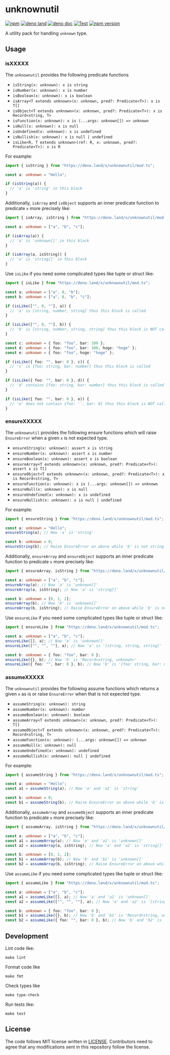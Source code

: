 # unknownutil

[![npm](http://img.shields.io/badge/available%20on-npm-lightgrey.svg?logo=npm&logoColor=white)](https://www.npmjs.com/package/unknownutil)
[![deno land](http://img.shields.io/badge/available%20on-deno.land/x-lightgrey.svg?logo=deno)](https://deno.land/x/unknownutil)
[![deno doc](https://doc.deno.land/badge.svg)](https://doc.deno.land/https/deno.land/x/unknownutil/mod.ts)
[![Test](https://github.com/lambdalisue/deno-unknownutil/workflows/Test/badge.svg)](https://github.com/lambdalisue/deno-unknownutil/actions?query=workflow%3ATest)
[![npm version](https://badge.fury.io/js/unknownutil.svg)](https://badge.fury.io/js/unknownutil)

A utility pack for handling `unknown` type.

[deno]: https://deno.land/

## Usage

### isXXXXX

The `unknownutil` provides the following predicate functions

- `isString(x: unknown): x is string`
- `isNumber(x: unknown): x is number`
- `isBoolean(x: unknown): x is boolean`
- `isArray<T extends unknown>(x: unknown, pred?: Predicate<T>): x is T[]`
- `isObject<T extends unknown>(x: unknown, pred?: Predicate<T>): x is Record<string, T>`
- `isFunction(x: unknown): x is (...args: unknown[]) => unknown`
- `isNull(x: unknown): x is null`
- `isUndefined(x: unknown): x is undefined`
- `isNullish(x: unknown): x is null | undefined`
- `isLike<R, T extends unknown>(ref: R, x: unknown, pred?: Predicate<T>): x is R`

For example:

```typescript
import { isString } from "https://deno.land/x/unknownutil/mod.ts";

const a: unknown = "Hello";

if (isString(a)) {
  // 'a' is 'string' in this block
}
```

Additionally, `isArray` and `isObject` supports an inner predicate function to
predicate `x` more precisely like:

```typescript
import { isArray, isString } from "https://deno.land/x/unknownutil/mod.ts";

const a: unknown = ["a", "b", "c"];

if (isArray(a)) {
  // 'a' is 'unknown[]' in this block
}

if (isArray(a, isString)) {
  // 'a' is 'string[]' in this block
}
```

Use `isLike` if you need some complicated types like tuple or struct like:

```typescript
import { isLike } from "https://deno.land/x/unknownutil/mod.ts";

const a: unknown = ["a", 0, "b"];
const b: unknown = ["a", 0, "b", "c"];

if (isLike(["", 0, ""], a)) {
  // 'a' is [string, number, string] thus this block is called
}

if (isLike(["", 0, ""], b)) {
  // 'b' is [string, number, string, string] thus this block is NOT called
}

const c: unknown = { foo: "foo", bar: 100 };
const d: unknown = { foo: "foo", bar: 100, hoge: "hoge" };
const e: unknown = { foo: "foo", hoge: "hoge" };

if (isLike({ foo: "", bar: 0 }, c)) {
  // 'c' is {foo: string, bar: number} thus this block is called
}

if (isLike({ foo: "", bar: 0 }, d)) {
  // 'd' contains {foo: string, bar: number} thus this block is called
}

if (isLike({ foo: "", bar: 0 }, e)) {
  // 'e' does not contain {foo: '', bar: 0} thus this block is NOT called
}
```

### ensureXXXXX

The `unknownutil` provides the following ensure functions which will raise
`EnsureError` when a given `x` is not expected type.

- `ensureString(x: unknown): assert x is string`
- `ensureNumber(x: unknown): assert x is number`
- `ensureBoolean(x: unknown): assert x is boolean`
- `ensureArray<T extends unknown>(x: unknown, pred?: Predicate<T>): assert x is T[]`
- `ensureObject<T extends unknown>(x: unknown, pred?: Predicate<T>): x is Record<string, T>`
- `ensureFunction(x: unknown): x is (...args: unknown[]) => unknown`
- `ensureNull(x: unknown): x is null`
- `ensureUndefined(x: unknown): x is undefined`
- `ensureNullish(x: unknown): x is null | undefined`

For example:

```typescript
import { ensureString } from "https://deno.land/x/unknownutil/mod.ts";

const a: unknown = "Hello";
ensureString(a); // Now 'a' is 'string'

const b: unknown = 0;
ensureString(b); // Raise EnsureError on above while 'b' is not string
```

Additionally, `ensureArray` and `ensureObject` supports an inner predicate
function to predicate `x` more precisely like:

```typescript
import { ensureArray, isString } from "https://deno.land/x/unknownutil/mod.ts";

const a: unknown = ["a", "b", "c"];
ensureArray(a); // Now 'a' is 'unknown[]'
ensureArray(a, isString); // Now 'a' is 'string[]'

const b: unknown = [0, 1, 2];
ensureArray(b); // Now 'b' is 'unknown[]'
ensureArray(b, isString); // Raise EnsureError on above while 'b' is not string array
```

Use `ensureLike` if you need some complicated types like tuple or struct like:

```typescript
import { ensureLike } from "https://deno.land/x/unknownutil/mod.ts";

const a: unknown = ["a", "b", "c"];
ensureLike([], a); // Now 'a' is 'unknown[]'
ensureLike(["", "", ""], a); // Now 'a' is '[string, string, string]'

const b: unknown = { foo: "foo", bar: 0 };
ensureLike({}, b); // Now 'b' is 'Record<string, unknown>'
ensureLike({ foo: "", bar: 0 }, b); // Now 'b' is '{foo: string, bar: number}'
```

### assumeXXXXX

The `unknownutil` provides the following assume functions which returns a given
`x` as is or raise `EnsureError` when that is not expected type.

- `assumeString(x: unknown): string`
- `assumeNumber(x: unknown): number`
- `assumeBoolean(x: unknown): boolean`
- `assumeArray<T extends unknown>(x: unknown, pred?: Predicate<T>): T[]`
- `assumeObject<T extends unknown>(x: unknown, pred?: Predicate<T>): Record<string, T>`
- `assumeFunction(x: unknown): (...args: unknown[]) => unknown`
- `assumeNull(x: unknown): null`
- `assumeUndefined(x: unknown): undefined`
- `assumeNullish(x: unknown): null | undefined`

For example:

```typescript
import { assumeString } from "https://deno.land/x/unknownutil/mod.ts";

const a: unknown = "Hello";
const a1 = assumeString(a); // Now 'a' and 'a1' is 'string'

const b: unknown = 0;
const b1 = assumeString(b); // Raise EnsureError on above while 'b' is not string
```

Additionally, `assumeArray` and `assumeObject` supports an inner predicate
function to predicate `x` more precisely like:

```typescript
import { assumeArray, isString } from "https://deno.land/x/unknownutil/mod.ts";

const a: unknown = ["a", "b", "c"];
const a1 = assumeArray(a); // Now 'a' and 'a1' is 'unknown[]'
const a2 = assumeArray(a, isString); // Now 'a' and 'a2' is 'string[]'

const b: unknown = [0, 1, 2];
const b1 = assumeArray(b); // Now 'b' and 'b1' is 'unknown[]'
const b2 = assumeArray(b, isString); // Raise EnsureError on above while 'b' is not string array
```

Use `assumeLike` if you need some complicated types like tuple or struct like:

```typescript
import { assumeLike } from "https://deno.land/x/unknownutil/mod.ts";

const a: unknown = ["a", "b", "c"];
const a1 = assumeLike([], a); // Now 'a' and 'a1' is 'unknown[]'
const a2 = assumeLike(["", "", ""], a); // Now 'a' and 'a2' is '[string, string, string]'

const b: unknown = { foo: "foo", bar: 0 };
const b1 = assumeLike({}, b); // Now 'b' and 'b1' is 'Record<string, unknown>'
const b2 = assumeLike({ foo: "", bar: 0 }, b); // Now 'b' and 'b2' is '{foo: string, bar: number}'
```

## Development

Lint code like:

```text
make lint
```

Format code like

```text
make fmt
```

Check types like

```text
make type-check
```

Run tests like:

```text
make test
```

## License

The code follows MIT license written in [LICENSE](./LICENSE). Contributors need
to agree that any modifications sent in this repository follow the license.
